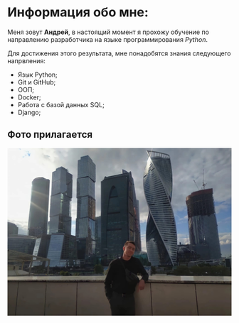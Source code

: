 # Информация обо мне:

Меня зовут **Андрей**, в настоящий момент я прохожу обучение по направлению разработчика на языке программирования *Python*.
 
Для достижения этого результата, мне понадобятся знания следующего напрвления:

+ Язык Python;
+ Git и GitHub;
+ ООП;
+ Docker;
+ Работа с базой данных SQL;
+ Django;

## Фото прилагается

![photo](./my_photo.jpg "Это мое фото)")